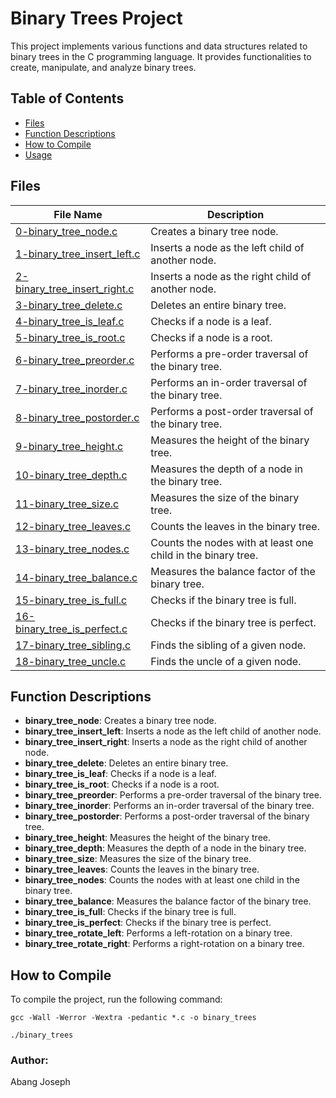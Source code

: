 # Binary Trees Project

This project implements various functions and data structures related to binary trees in the C programming language. It provides functionalities to create, manipulate, and analyze binary trees.

## Table of Contents

- [Files](#files)
- [Function Descriptions](#function-descriptions)
- [How to Compile](#how-to-compile)
- [Usage](#usage)

## Files

| File Name                       | Description                           |
|---------------------------------|---------------------------------------|
| [0-binary_tree_node.c](0-binary_tree_node.c)   | Creates a binary tree node.            |
| [1-binary_tree_insert_left.c](1-binary_tree_insert_left.c) | Inserts a node as the left child of another node. |
| [2-binary_tree_insert_right.c](2-binary_tree_insert_right.c) | Inserts a node as the right child of another node. |
| [3-binary_tree_delete.c](3-binary_tree_delete.c) | Deletes an entire binary tree. |
| [4-binary_tree_is_leaf.c](4-binary_tree_is_leaf.c) | Checks if a node is a leaf. |
| [5-binary_tree_is_root.c](5-binary_tree_is_root.c) | Checks if a node is a root. |
| [6-binary_tree_preorder.c](6-binary_tree_preorder.c) | Performs a pre-order traversal of the binary tree. |
| [7-binary_tree_inorder.c](7-binary_tree_inorder.c) | Performs an in-order traversal of the binary tree. |
| [8-binary_tree_postorder.c](8-binary_tree_postorder.c) | Performs a post-order traversal of the binary tree. |
| [9-binary_tree_height.c](9-binary_tree_height.c) | Measures the height of the binary tree. |
| [10-binary_tree_depth.c](10-binary_tree_depth.c) | Measures the depth of a node in the binary tree. |
| [11-binary_tree_size.c](11-binary_tree_size.c) | Measures the size of the binary tree. |
| [12-binary_tree_leaves.c](12-binary_tree_leaves.c) | Counts the leaves in the binary tree. |
| [13-binary_tree_nodes.c](13-binary_tree_nodes.c) | Counts the nodes with at least one child in the binary tree. |
| [14-binary_tree_balance.c](14-binary_tree_balance.c) | Measures the balance factor of the binary tree. |
| [15-binary_tree_is_full.c](15-binary_tree_is_full.c) | Checks if the binary tree is full. |
| [16-binary_tree_is_perfect.c](16-binary_tree_is_perfect.c) | Checks if the binary tree is perfect. |
| [17-binary_tree_sibling.c](17-binary_tree_sibling.c) | Finds the sibling of a given node. |
| [18-binary_tree_uncle.c](18-binary_tree_uncle.c) | Finds the uncle of a given node. |


## Function Descriptions

- **binary_tree_node**: Creates a binary tree node.
- **binary_tree_insert_left**: Inserts a node as the left child of another node.
- **binary_tree_insert_right**: Inserts a node as the right child of another node.
- **binary_tree_delete**: Deletes an entire binary tree.
- **binary_tree_is_leaf**: Checks if a node is a leaf.
- **binary_tree_is_root**: Checks if a node is a root.
- **binary_tree_preorder**: Performs a pre-order traversal of the binary tree.
- **binary_tree_inorder**: Performs an in-order traversal of the binary tree.
- **binary_tree_postorder**: Performs a post-order traversal of the binary tree.
- **binary_tree_height**: Measures the height of the binary tree.
- **binary_tree_depth**: Measures the depth of a node in the binary tree.
- **binary_tree_size**: Measures the size of the binary tree.
- **binary_tree_leaves**: Counts the leaves in the binary tree.
- **binary_tree_nodes**: Counts the nodes with at least one child in the binary tree.
- **binary_tree_balance**: Measures the balance factor of the binary tree.
- **binary_tree_is_full**: Checks if the binary tree is full.
- **binary_tree_is_perfect**: Checks if the binary tree is perfect.
- **binary_tree_rotate_left**: Performs a left-rotation on a binary tree.
- **binary_tree_rotate_right**: Performs a right-rotation on a binary tree.


## How to Compile

To compile the project, run the following command:

```shell
gcc -Wall -Werror -Wextra -pedantic *.c -o binary_trees
```
```shell
./binary_trees
```

### Author:
Abang Joseph
